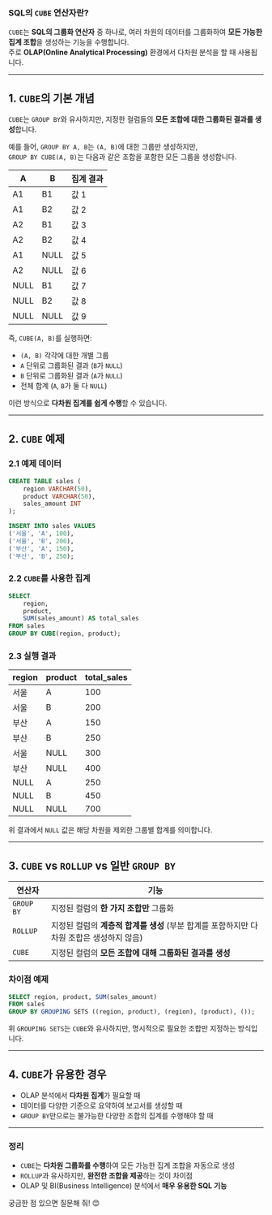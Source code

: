 ### SQL의 `CUBE` 연산자란?

`CUBE`는 **SQL의 그룹화 연산자** 중 하나로, 여러 차원의 데이터를 그룹화하여 **모든 가능한 집계 조합**을 생성하는 기능을 수행합니다.  
주로 **OLAP(Online Analytical Processing)** 환경에서 다차원 분석을 할 때 사용됩니다.

---

## 1. `CUBE`의 기본 개념
`CUBE`는 `GROUP BY`와 유사하지만, 지정한 컬럼들의 **모든 조합에 대한 그룹화된 결과를 생성**합니다.

예를 들어, `GROUP BY A, B`는 `(A, B)`에 대한 그룹만 생성하지만,  
`GROUP BY CUBE(A, B)`는 다음과 같은 조합을 포함한 모든 그룹을 생성합니다.

| A   | B   | 집계 결과 |
|-----|-----|----------|
| A1  | B1  |  값 1   |
| A1  | B2  |  값 2   |
| A2  | B1  |  값 3   |
| A2  | B2  |  값 4   |
| A1  | NULL |  값 5   |  → `A1`에 대한 합계
| A2  | NULL |  값 6   |  → `A2`에 대한 합계
| NULL | B1  |  값 7   |  → `B1`에 대한 합계
| NULL | B2  |  값 8   |  → `B2`에 대한 합계
| NULL | NULL |  값 9   |  → 전체 합계

즉, `CUBE(A, B)`를 실행하면:
- `(A, B)` 각각에 대한 개별 그룹
- `A` 단위로 그룹화된 결과 (`B`가 `NULL`)
- `B` 단위로 그룹화된 결과 (`A`가 `NULL`)
- 전체 합계 (`A`, `B`가 둘 다 `NULL`)

이런 방식으로 **다차원 집계를 쉽게 수행**할 수 있습니다.

---

## 2. `CUBE` 예제

### 2.1 예제 데이터

```sql
CREATE TABLE sales (
    region VARCHAR(50),
    product VARCHAR(50),
    sales_amount INT
);

INSERT INTO sales VALUES 
('서울', 'A', 100),
('서울', 'B', 200),
('부산', 'A', 150),
('부산', 'B', 250);
```

### 2.2 `CUBE`를 사용한 집계

```sql
SELECT 
    region, 
    product, 
    SUM(sales_amount) AS total_sales
FROM sales
GROUP BY CUBE(region, product);
```

### 2.3 실행 결과

| region | product | total_sales |
|--------|---------|------------|
| 서울   | A       | 100        |
| 서울   | B       | 200        |
| 부산   | A       | 150        |
| 부산   | B       | 250        |
| 서울   | NULL    | 300        |  (서울 전체 합계)  
| 부산   | NULL    | 400        |  (부산 전체 합계)  
| NULL   | A       | 250        |  (A 제품 전체 합계)  
| NULL   | B       | 450        |  (B 제품 전체 합계)  
| NULL   | NULL    | 700        |  (전체 합계)  

위 결과에서 `NULL` 값은 해당 차원을 제외한 그룹별 합계를 의미합니다.

---

## 3. `CUBE` vs `ROLLUP` vs 일반 `GROUP BY`

| 연산자    | 기능 |
|-----------|--------------------|
| `GROUP BY` | 지정된 컬럼의 **한 가지 조합만** 그룹화 |
| `ROLLUP`  | 지정된 컬럼의 **계층적 합계를 생성** (부분 합계를 포함하지만 다차원 조합은 생성하지 않음) |
| `CUBE`    | 지정된 컬럼의 **모든 조합에 대해 그룹화된 결과를 생성** |

### 차이점 예제
```sql
SELECT region, product, SUM(sales_amount) 
FROM sales
GROUP BY GROUPING SETS ((region, product), (region), (product), ());
```
위 `GROUPING SETS`는 `CUBE`와 유사하지만, 명시적으로 필요한 조합만 지정하는 방식입니다.

---

## 4. `CUBE`가 유용한 경우
- OLAP 분석에서 **다차원 집계**가 필요할 때
- 데이터를 다양한 기준으로 요약하여 보고서를 생성할 때
- `GROUP BY`만으로는 불가능한 다양한 조합의 집계를 수행해야 할 때

---

### 정리
- `CUBE`는 **다차원 그룹화를 수행**하여 모든 가능한 집계 조합을 자동으로 생성
- `ROLLUP`과 유사하지만, **완전한 조합을 제공**하는 것이 차이점
- OLAP 및 BI(Business Intelligence) 분석에서 **매우 유용한 SQL 기능**

궁금한 점 있으면 질문해 줘! 😊
